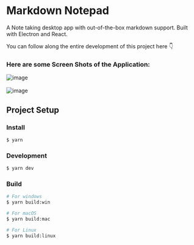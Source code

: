 # Markdown Notepad

A Note taking desktop app with out-of-the-box markdown support. Built with Electron and React.

You can follow along the entire development of this project here 👇

### Here are some Screen Shots of the Application:

![image](https://github.com/ghousetazeem/Markdown-Notepad-Desktop-App/assets/74200389/6653988b-64a0-4960-88ae-a42d17cec3cf)
<br>
<br>
![image](https://github.com/ghousetazeem/Markdown-Notepad-Desktop-App/assets/74200389/2ec965e0-15b0-4fc7-9574-2117118638ac)


## Project Setup

### Install

```bash
$ yarn
```

### Development

```bash
$ yarn dev
```

### Build

```bash
# For windows
$ yarn build:win

# For macOS
$ yarn build:mac

# For Linux
$ yarn build:linux
```
